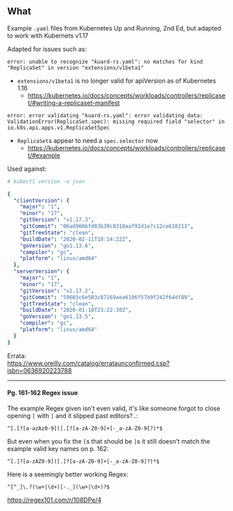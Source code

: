 ## What 
Example `.yaml` files from Kubernetes Up and Running, 2nd Ed, but adapted to work with Kubernets v1.17

Adapted for issues such as:

`error: unable to recognize "kuard-rs.yaml": no matches for kind "ReplicaSet" in version "extensions/v1beta1"`

* `extensions/v1beta1` is no longer valid for apiVersion as of Kubernetes 1.16
  * https://kubernetes.io/docs/concepts/workloads/controllers/replicaset/#writing-a-replicaset-manifest

`error: error validating "kuard-rs.yaml": error validating data: ValidationError(ReplicaSet.spec): missing required field "selector" in io.k8s.api.apps.v1.ReplicaSetSpec`

* `ReplicaSet`s appear to need a `spec.selector` now
  * https://kubernetes.io/docs/concepts/workloads/controllers/replicaset/#example

Used against:

```yaml
# kubectl version -o json

{
  "clientVersion": {
    "major": "1",
    "minor": "17",
    "gitVersion": "v1.17.3",
    "gitCommit": "06ad960bfd03b39c8310aaf92d1e7c12ce618213",
    "gitTreeState": "clean",
    "buildDate": "2020-02-11T18:14:22Z",
    "goVersion": "go1.13.6",
    "compiler": "gc",
    "platform": "linux/amd64"
  },
  "serverVersion": {
    "major": "1",
    "minor": "17",
    "gitVersion": "v1.17.2",
    "gitCommit": "59603c6e503c87169aea6106f57b9f242f64df89",
    "gitTreeState": "clean",
    "buildDate": "2020-01-18T23:22:30Z",
    "goVersion": "go1.13.5",
    "compiler": "gc",
    "platform": "linux/amd64"
  }
}
```

Errata:  
https://www.oreilly.com/catalog/errataunconfirmed.csp?isbn=0636920223788  

---

#### Pg. 161-162 Regex issue
The example Regex given isn't even valid, it's like someone forgot to close opening `[` with `]` and it slipped past editors?..:

`^[.[?[a-azAz0-9[([.[?[a-zA-Z0-9[+[-_a-zA-Z0-9[?)*$`

But even when you fix the `[`s that should be `]`s it still doesn't match the example valid key names on p. 162:
 
`^[.]?[a-zAZ0-9]([.]?[a-zA-Z0-9]+[-_a-zA-Z0-9]?)*$`

Here is a seemingly better working Regex:  

`^[^_]\.?(\w+|\d+)[-._](\w+|\d+)?$`

https://regex101.com/r/108DPe/4 
